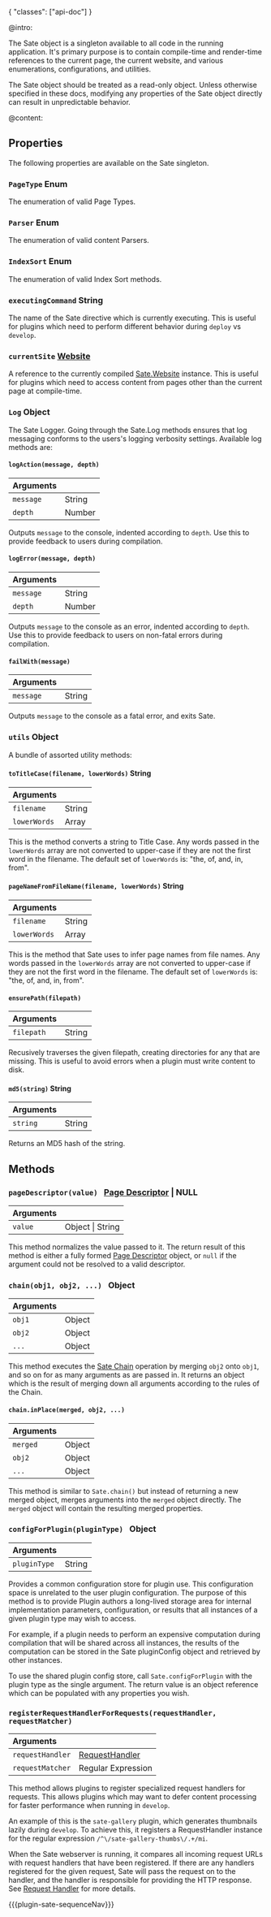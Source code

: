 {
    "classes": ["api-doc"]
}

@intro:

The Sate object is a singleton available to all code in the running application. It's primary purpose is to contain compile-time and render-time references to the current page, the current website, and various enumerations, configurations, and utilities.

The Sate object should be treated as a read-only object. Unless otherwise specified in these docs, modifying any properties of the Sate object directly can result in unpredictable behavior.

@content:

## Properties

The following properties are available on the Sate singleton.

### <a name="pageType"></a>`PageType` <span class="type enum">Enum</span>

The enumeration of valid Page Types.

### <a name="parser"></a>`Parser` <span class="type enum">Enum</span>

The enumeration of valid content Parsers.


### <a name="indexSort"></a>`IndexSort` <span class="type enum">Enum</span>

The enumeration of valid Index Sort methods.


### <a name="executingCommand"></a>`executingCommand` <span class="type string">String</span>

The name of the Sate directive which is currently executing. This is useful for plugins which need to perform different behavior during `deploy` vs `develop`.


### <a name="currentSite"></a>`currentSite` <a class="type sate" href="/sate-apis/types/website">Website</a>

A reference to the currently compiled [Sate.Website](/sate-apis/types/website) instance. This is useful for plugins which need to access content from pages other than the current page at compile-time.


### <a name="log"></a>`Log` <span class="type object">Object</span>

The Sate Logger. Going through the Sate.Log methods ensures that log messaging conforms to the users's logging verbosity settings. Available log methods are:

#### `logAction(message, depth)`

| Arguments | |
|:-|-|
|`message`| <span class="type string">String</span>|
|`depth`| <span class="type number">Number</span>|

Outputs `message` to the console, indented according to `depth`. Use this to provide feedback to users during compilation. 

#### `logError(message, depth)`

| Arguments | |
|:-|-|
|`message`| <span class="type string">String</span>|
|`depth`| <span class="type number">Number</span>|

Outputs `message` to the console as an error, indented according to `depth`. Use this to provide feedback to users on non-fatal errors during compilation. 

#### `failWith(message)`

| Arguments | |
|:-|-|
|`message`| <span class="type string">String</span>|

Outputs `message` to the console as a fatal error, and exits Sate.


### <a name="utils"></a>`utils` <span class="type object">Object</span>

A bundle of assorted utility methods:

#### `toTitleCase(filename, lowerWords)`<span class="arrow r"></span>  <span class="type string">String</span>

| Arguments | |
|:-|-|
|`filename`| <span class="type string">String</span>|
|`lowerWords`| <span class="type array">Array</span>|

This is the method converts a string to Title Case. Any words passed in the `lowerWords` array are not converted to upper-case if they are not the first word in the filename. The default set of `lowerWords` is: "the, of, and, in, from".

#### `pageNameFromFileName(filename, lowerWords)`<span class="arrow r"></span>  <span class="type string">String</span>

| Arguments | |
|:-|-|
|`filename`| <span class="type string">String</span>|
|`lowerWords`| <span class="type array">Array</span>|

This is the method that Sate uses to infer page names from file names. Any words passed in the `lowerWords` array are not converted to upper-case if they are not the first word in the filename. The default set of `lowerWords` is: "the, of, and, in, from".

#### `ensurePath(filepath)`

| Arguments | |
|:-|-|
|`filepath`| <span class="type string">String</span>|

Recusively traverses the given filepath, creating directories for any that are missing. This is useful to avoid errors when a plugin must write content to disk.

#### `md5(string)`<span class="arrow r"></span>  <span class="type string">String</span>

| Arguments | |
|:-|-|
|`string`| <span class="type string">String</span>|

Returns an MD5 hash of the string.



## Methods

### <a name="pageDescriptor"></a>`pageDescriptor(value) `<span class="arrow r"></span>  <a class="type sate" href="/sate-apis/types/page-descriptor">Page Descriptor</a> | <span class="type null">NULL</span>

| Arguments | |
|:-|-|
|`value`| <span class="type object">Object</span> &#124; <span class="type string">String</span>|

This method normalizes the value passed to it. The return result of this method is either a fully formed [Page Descriptor](/sate-apis/types/page-descriptor) object, or `null` if the argument could not be resolved to a valid descriptor.

### <a name="chain"></a>`chain(obj1, obj2, ...) `<span class="arrow r"></span>  <span class="type object">Object</span>

| Arguments | |
|:-|-|
|`obj1`| <span class="type object">Object</span>|
|`obj2`| <span class="type object">Object</span>|
|`...`| <span class="type object">Object</span>|

This method executes the [Sate Chain](/docs/the-chain) operation by merging `obj2` onto `obj1`, and so on for as many arguments as are passed in. It returns an object which is the result of merging down all arguments according to the rules of the Chain.

#### <a name="chainInPlace"></a>`chain.inPlace(merged, obj2, ...) `

| Arguments | |
|:-|-|
|`merged`| <span class="type object">Object</span>|
|`obj2`| <span class="type object">Object</span>|
|`...`| <span class="type object">Object</span>|

This method is similar to `Sate.chain()` but instead of returning a new merged object, merges arguments into the `merged` object directly. The `merged` object will contain the resulting merged properties.

### <a name="configForPlugin"></a>`configForPlugin(pluginType) `<span class="arrow r"></span>  <span class="type object">Object</span>

| Arguments | |
|:-|-|
|`pluginType`| <span class="type string">String</span>|

Provides a common configuration store for plugin use. This configuration space is unrelated to the user plugin configuration. The purpose of this method is to provide Plugin authors a long-lived storage area for internal implementation parameters, configuration, or results that all instances of a given plugin type may wish to access. 

For example, if a plugin needs to perform an expensive computation during compilation that will be shared across all instances, the results of the computation can be stored in the Sate pluginConfig object and retrieved by other instances.

To use the shared plugin config store, call `Sate.configForPlugin` with the plugin type as the single argument. The return value is an object reference which can be populated with any properties you wish.

### <a name="registerRequestHandlerForRequests"></a>`registerRequestHandlerForRequests(requestHandler, requestMatcher)` 

| Arguments | |
|:-|-|
|`requestHandler`| <a class="type sate" href="/sate-apis/types/request-handler">RequestHandler</a>|
|`requestMatcher`| <span class="type regex">Regular Expression</span>|

This method allows plugins to register specialized request handlers for requests. This allows plugins which may want to defer content processing for faster performance when running in `develop`. 

An example of this is the `sate-gallery` plugin, which generates thumbnails lazily during `develop`. To achieve this, it registers a RequestHandler instance for the regular expression `/^\/sate-gallery-thumbs\/.+/mi`. 

When the Sate webserver is running, it compares all incoming request URLs with request handlers that have been registered. If there are any handlers registered for the given request, Sate will pass the request on to the handler, and the handler is responsible for providing the HTTP response. See [Request Handler][reqhand] for more details.


[reqhand]: /sate-apis/types/request-handler


{{{plugin-sate-sequenceNav}}}

